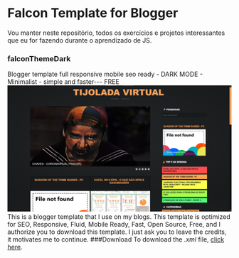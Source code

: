# Falcon Template for Blogger
Vou manter neste repositório, todos os exercícios e projetos interessantes que eu for fazendo durante o aprendizado de JS.
### falconThemeDark
Blogger template full responsive mobile seo ready - DARK MODE - Minimalist - simple and faster--- FREE
![screenshot - Falcon Theme Dark Blogger](https://raw.githubusercontent.com/gsfalcon/falconThemeDark/master/screenshot.png)
This is a blogger template that I use on my blogs.
This template is optimized for SEO, Responsive, Fluid, Mobile Ready, Fast, Open Source, Free, and I authorize you to download this template.
I just ask you to leave the credits, it motivates me to continue.
###Download
To download the _.xml_ file, [click here](https://github.com/gsfalcon/falconThemeDark/archive/master.zip).
